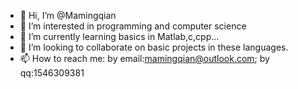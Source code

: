 - 👋 Hi, I’m @Mamingqian
- 👀 I’m interested in programming and computer science
- 🌱 I’m currently learning basics in Matlab,c,cpp...
- 💞️ I’m looking to collaborate on basic projects in these languages.
- 📫 How to reach me: by email:mamingqian@outlook.com; by qq:1546309381

<!---
Mamingqian/Mamingqian is a ✨ special ✨ repository because its `README.md` (this file) appears on your GitHub profile.
You can click the Preview link to take a look at your changes.
--->
